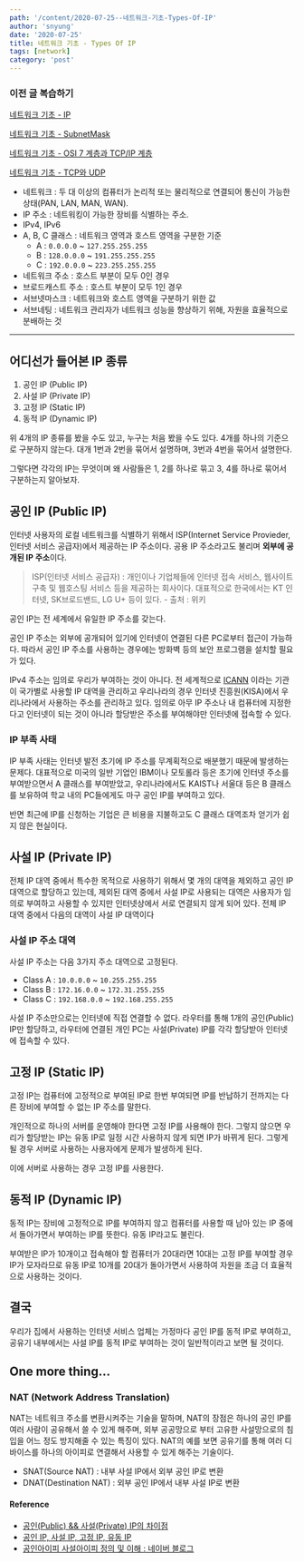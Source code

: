 ```yaml
---
path: '/content/2020-07-25--네트워크-기초-Types-Of-IP'
author: 'snyung'
date: '2020-07-25'
title: 네트워크 기초 - Types Of IP
tags: [network]
category: 'post'
---
```


### 이전 글 복습하기

[네트워크 기초 - IP](https://snyung.com/content/2020-06-24--%EB%84%A4%ED%8A%B8%EC%9B%8C%ED%81%AC-%EA%B8%B0%EC%B4%88-IP)

[네트워크 기초 - SubnetMask](https://snyung.com/content/2020-07-11--%EB%84%A4%ED%8A%B8%EC%9B%8C%ED%81%AC-%EA%B8%B0%EC%B4%88-%EC%84%9C%EB%B8%8C%EB%84%B7%EB%A7%88%EC%8A%A4%ED%81%AC)

[네트워크 기초 - OSI 7 계층과 TCP/IP 계층](https://snyung.com/content/2020-08-31--%EB%84%A4%ED%8A%B8%EC%9B%8C%ED%81%AC-%EA%B8%B0%EC%B4%88-OSI-7-%EA%B3%84%EC%B8%B5%EA%B3%BC-TCP-IP-%EA%B3%84%EC%B8%B5)

[네트워크 기초 - TCP와 UDP](https://snyung.com/content/2020-09-01--%EB%84%A4%ED%8A%B8%EC%9B%8C%ED%81%AC-%EA%B8%B0%EC%B4%88-TCP&UDP)

- 네트워크 : 두 대 이상의 컴퓨터가 논리적 또는 물리적으로 연결되어 통신이 가능한 상태(PAN, LAN, MAN, WAN).
- IP 주소 : 네트워킹이 가능한 장비를 식별하는 주소.
- IPv4, IPv6
- A, B, C 클래스 : 네트워크 영역과 호스트 영역을 구분한 기준
  - A : `0.0.0.0` ~ `127.255.255.255`
  - B : `128.0.0.0` ~ `191.255.255.255`
  - C : `192.0.0.0` ~ `223.255.255.255`
- 네트워크 주소 : 호스트 부분이 모두 0인 경우
- 브로드캐스트 주소 : 호스트 부분이 모두 1인 경우
- 서브넷마스크 : 네트워크와 호스트 영역을 구분하기 위한 값
- 서브네팅 : 네트워크 관리자가 네트워크 성능을 향상하기 위해, 자원을 효율적으로 분배하는 것

---

## 어디선가 들어본 IP 종류

1. 공인 IP (Public IP)
2. 사설 IP (Private IP)
3. 고정 IP (Static IP)
4. 동적 IP (Dynamic IP)

위 4개의 IP 종류를 봤을 수도 있고, 누구는 처음 봤을 수도 있다. 4개를 하나의 기준으로 구분하지 않는다. 대개 1번과 2번을 묶어서 설명하며, 3번과 4번을 묶어서 설명한다.

그렇다면 각각의 IP는 무엇이며 왜 사람들은 1, 2를 하나로 묶고 3, 4를 하나로 묶어서 구분하는지 알아보자.

## 공인 IP (Public IP)

인터넷 사용자의 로컬 네트워크를 식별하기 위해서 ISP(Internet Service Provieder, 인터넷 서비스 공급자)에서 제공하는 IP 주소이다. 공용 IP 주소라고도 불리며 **외부에 공개된 IP 주소**이다.

> ISP(인터넷 서비스 공급자) : 개인이나 기업체들에 인터넷 접속 서비스, 웹사이트 구축 및 웹호스팅 서비스 등을 제공하는 회사이다. 대표적으로 한국에서는 KT 인터넷, SK브로드밴드, LG U+ 등이 있다. - 출처 : 위키

공인 IP는 전 세계에서 유일한 IP 주소를 갖는다.

공인 IP 주소는 외부에 공개되어 있기에 인터넷이 연결된 다른 PC로부터 접근이 가능하다. 따라서 공인 IP 주소를 사용하는 경우에는 방화벽 등의 보안 프로그램을 설치할 필요가 있다.

IPv4 주소는 임의로 우리가 부여하는 것이 아니다. 전 세계적으로 [ICANN](https://ko.wikipedia.org/wiki/ICANN) 이라는 기관이 국가별로 사용할 IP 대역을 관리하고 우리나라의 경우 인터넷 진흥원(KISA)에서 우리나라에서 사용하는 주소를 관리하고 있다. 임의로 아무 IP 주소나 내 컴퓨터에 지정한다고 인터넷이 되는 것이 아니라 할당받은 주소를 부여해야만 인터넷에 접속할 수 있다.

### IP 부족 사태

IP 부족 사태는 인터넷 발전 초기에 IP 주소를 무계획적으로 배분했기 때문에 발생하는 문제다. 대표적으로 미국의 일반 기업인 IBM이나 모토롤라 등은 초기에 인터넷 주소를 부여받으면서 A 클래스를 부여받았고, 우리나라에서도 KAIST나 서울대 등은 B 클래스를 보유하여 학교 내의 PC들에게도 마구 공인 IP를 부여하고 있다.

반면 최근에 IP를 신청하는 기업은 큰 비용을 지불하고도 C 클래스 대역조차 얻기가 쉽지 않은 현실이다.

## 사설 IP (Private IP)

전체 IP 대역 중에서 특수한 목적으로 사용하기 위해서 몇 개의 대역을 제외하고 공인 IP 대역으로 할당하고 있는데, 제외된 대역 중에서 사설 IP로 사용되는 대역은 사용자가 임의로 부여하고 사용할 수 있지만 인터넷상에서 서로 연결되지 않게 되어 있다. 전체 IP 대역 중에서 다음의 대역이 사설 IP 대역이다

### 사설 IP 주소 대역

사설 IP 주소는 다음 3가지 주소 대역으로 고정된다.

- Class A : `10.0.0.0` ~ `10.255.255.255`
- Class B : `172.16.0.0` ~ `172.31.255.255`
- Class C : `192.168.0.0` ~ `192.168.255.255`

사설 IP 주소만으로는 인터넷에 직접 연결할 수 없다. 라우터를 통해 1개의 공인(Public) IP만 할당하고, 라우터에 연결된 개인 PC는 사설(Private) IP를 각각 할당받아 인터넷에 접속할 수 있다.

## 고정 IP (Static IP)

고정 IP는 컴퓨터에 고정적으로 부여된 IP로 한번 부여되면 IP를 반납하기 전까지는 다른 장비에 부여할 수 없는 IP 주소를 말한다.

개인적으로 하나의 서버를 운영해야 한다면 고정 IP를 사용해야 한다. 그렇지 않으면 우리가 할당받는 IP는 유동 IP로 일정 시간 사용하지 않게 되면 IP가 바뀌게 된다. 그렇게 될 경우 서버로 사용하는 사용자에게 문제가 발생하게 된다.

이에 서버로 사용하는 경우 고정 IP를 사용한다.

## 동적 IP (Dynamic IP)

동적 IP는 장비에 고정적으로 IP를 부여하지 않고 컴퓨터를 사용할 때 남아 있는 IP 중에서 돌아가면서 부여하는 IP를 뜻한다. 유동 IP라고도 불린다.

부여받은 IP가 10개이고 접속해야 할 컴퓨터가 20대라면 10대는 고정 IP를 부여할 경우 IP가 모자라므로 유동 IP로 10개를 20대가 돌아가면서 사용하여 자원을 조금 더 효율적으로 사용하는 것이다.

## 결국

우리가 집에서 사용하는 인터넷 서비스 업체는 가정마다 공인 IP를 동적 IP로 부여하고, 공유기 내부에서는 사설 IP를 동적 IP로 부여하는 것이 일반적이라고 보면 될 것이다.

## One more thing...

### NAT (Network Address Translation)

NAT는 네트워크 주소를 변환시켜주는 기술을 말하며, NAT의 장점은 하나의 공인 IP를 여러 사람이 공유해서 쓸 수 있게 해주며, 외부 공공망으로 부터 고유한 사설망으로의 침입을 어느 정도 방지해줄 수 있는 특징이 있다. NAT의 예를 보면 공유기를 통해 여러 디바이스를 하나의 아이피로 연결해서 사용할 수 있게 해주는 기술이다.

- SNAT(Source NAT) : 내부 사설 IP에서 외부 공인 IP로 변환
- DNAT(Destination NAT) : 외부 공인 IP에서 내부 사설 IP로 변환

#### Reference

- [공인(Public) && 사설(Private) IP의 차이점](https://velog.io/@hidaehyunlee/%EA%B3%B5%EC%9D%B8Public-%EC%82%AC%EC%84%A4Private-IP%EC%9D%98-%EC%B0%A8%EC%9D%B4%EC%A0%90)
- [공인 IP, 사설 IP, 고정 IP, 유동 IP](http://gotocloud.co.kr/?p=320)
- [공인아이피 사설아이피 정의 및 이해 : 네이버 블로그](https://m.blog.naver.com/mogni/70183970559)
